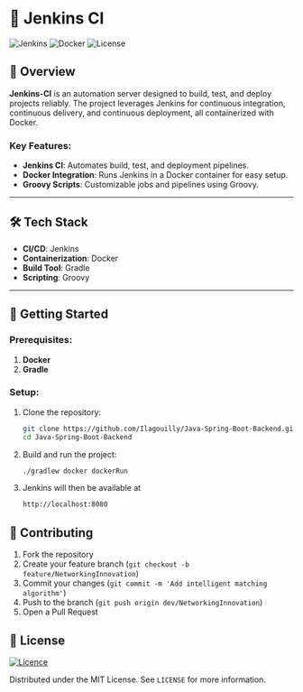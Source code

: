 # 🚀 Jenkins CI

![Jenkins](https://img.shields.io/badge/Jenkins-CI-orange?style=for-the-badge&logo=jenkins)  ![Docker](https://img.shields.io/badge/Docker-Enabled-informational?style=for-the-badge&logo=docker)  ![License](https://img.shields.io/github/license/Ilagouilly/Jenkins-CI?style=for-the-badge)

## 🌟 Overview

**Jenkins-CI** is an automation server designed to build, test, and deploy projects reliably. The project leverages Jenkins for continuous integration, continuous delivery, and continuous deployment, all containerized with Docker.

### Key Features:
- **Jenkins CI**: Automates build, test, and deployment pipelines.
- **Docker Integration**: Runs Jenkins in a Docker container for easy setup.
- **Groovy Scripts**: Customizable jobs and pipelines using Groovy.

---

## 🛠️ Tech Stack

- **CI/CD**: Jenkins
- **Containerization**: Docker
- **Build Tool**: Gradle
- **Scripting**: Groovy

---

## 🚀 Getting Started

### Prerequisites:
1. **Docker**
2. **Gradle**

### Setup:
1. Clone the repository:
   ```bash
   git clone https://github.com/Ilagouilly/Java-Spring-Boot-Backend.git
   cd Java-Spring-Boot-Backend

2. Build and run the project:
   ```bash
   ./gradlew docker dockerRun

3. Jenkins will then be available at
   ```bash
   http://localhost:8080

## 🤝 Contributing

1. Fork the repository
2. Create your feature branch (`git checkout -b feature/NetworkingInnovation`)
3. Commit your changes (`git commit -m 'Add intelligent matching algorithm'`)
4. Push to the branch (`git push origin dev/NetworkingInnovation`)
5. Open a Pull Request

## 📄 License

[![Licence](https://img.shields.io/github/license/Ileriayo/markdown-badges?style=for-the-badge)](./LICENSE)

Distributed under the MIT License. See `LICENSE` for more information.
